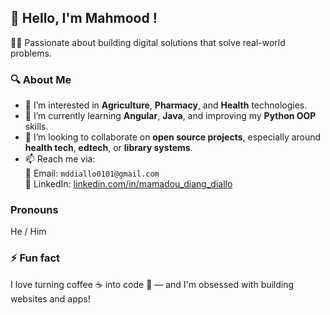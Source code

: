 ## 👋 Hello, I'm Mahmood !

👨‍💻 Passionate about building digital solutions that solve real-world problems.  

### 🔍 About Me

- 👀 I’m interested in **Agriculture**, **Pharmacy**, and **Health** technologies.
- 🌱 I’m currently learning **Angular**, **Java**, and improving my **Python OOP** skills.
- 💞️ I’m looking to collaborate on **open source projects**, especially around **health tech**, **edtech**, or **library systems**.
- 📫 Reach me via:  
  📧 Email: `mddiallo0101@gmail.com`  
  💼 LinkedIn: [linkedin.com/in/mamadou_diang_diallo]([[https://linkedin.com/in/mahmooddev](https://www.linkedin.com/in/mamadou-diang-diallo-7b20a6250)](https://www.linkedin.com/in/mamadou-diang-diallo-7b20a6250))  
  <!--- 🧪 Portfolio: [mahmooddev.com](https://mahmooddev.com) --->

### Pronouns
He / Him

### ⚡ Fun fact
I love turning coffee ☕ into code 🧠 — and I'm obsessed with building websites and apps!
